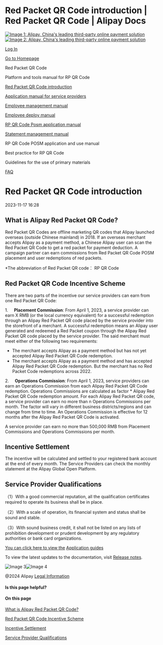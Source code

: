Red Packet QR Code introduction | Red Packet QR Code | Alipay Docs
===============
                        

[![Image 1: Alipay, China's leading third-party online payment solution](https://ac.alipay.com/storage/2024/3/26/d66c43c0-440d-4c97-9976-f2028a2c8c5e.svg)![Image 2: Alipay, China's leading third-party online payment solution](https://ac.alipay.com/storage/2024/3/26/a48bd336-aea0-4f16-bf83-616eacbb4434.svg)](/docs/)

[Log In](https://global.alipay.com/ilogin/account_login.htm?goto=https%3A%2F%2Fglobal.alipay.com%2Fdocs%2Fac%2Fredpacket%2Fscrzsv)

[Go to Homepage](../../)

Red Packet QR Code

Platform and tools manual for RP QR Code

[Red Packet QR Code introduction](/docs/ac/redpacket/scrzsv)

[Application manual for service providers](/docs/ac/redpacket/intro)

[Employee management manual](/docs/ac/redpacket/dt82mk)

[Employee deploy manual](/docs/ac/redpacket/kf153c)

[RP QR Code Posm application manual](/docs/ac/redpacket/fwfd9w)

[Statement management manual](/docs/ac/redpacket/rw3egu)

RP QR Code POSM application and use manual

Best practice for RP QR Code

Guidelines for the use of primary materials

[FAQ](/docs/ac/redpacket/faq)

Red Packet QR Code introduction
===============================

2023-11-17 16:28

What is Alipay Red Packet QR Code?
----------------------------------

Red Packet QR Codes are offline marketing QR codes that Alipay launched overseas (outside Chinese mainland) in 2018. If an overseas merchant accepts Alipay as a payment method, a Chinese Alipay user can scan the Red Packet QR Code to get a red packet for payment deduction. A campaign partner can earn commissions from Red Packet QR Code POSM placement and user redemptions of red packets.

\*The abbreviation of Red Packet QR code： RP QR Code

Red Packet QR Code Incentive Scheme
-----------------------------------

There are two parts of the incentive our service providers can earn from one Red Packet QR Code:

1.     **Placement Commission**: From April 1, 2023, a service provider can earn X RMB (or the local currency equivalent) for a successful redemption through an Alipay Red Packet QR code placed by the service provider into the storefront of a merchant. A successful redemption means an Alipay user generated and redeemed a Red Packet coupon through the Alipay Red Packet QR code placed by the service provider. The said merchant must meet either of the following two requirements:

*   The merchant accepts Alipay as a payment method but has not yet accepted Alipay Red Packet QR Code redemption.
*   The merchant accepts Alipay as a payment method and has accepted Alipay Red Packet QR Code redemption. But the merchant has no Red Packet Code redemptions across 2022.

2.     **Operations Commission**: From April 1, 2023, service providers can earn an Operations Commission from each Alipay Red Packet QR Code redemption. Operations Commissions are calculated as factor \* Alipay Red Packet QR Code redemption amount. For each Alipay Red Packet QR code, a service provider can earn no more than n Operations Commissions per month. The factor will vary in different business districts/regions and can change from time to time. An Operations Commission is effective for 12 months after the Alipay Red Packet QR Code is activated.

A service provider can earn no more than 500,000 RMB from Placement Commissions and Operations Commissions per month.

Incentive Settlement
--------------------

The incentive will be calculated and settled to your registered bank account at the end of every month. The Service Providers can check the monthly statement at the Alipay Global Open Platform.

Service Provider Qualifications
-------------------------------

（1）With a good commercial reputation, all the qualification certificates required to operate its business shall be in place.

（2）With a scale of operation, its financial system and status shall be sound and stable.

（3）With sound business credit, it shall not be listed on any lists of prohibition development or prudent development by any regulatory authorities or bank card organizations.

[Y](intro)[ou can click here to view the](https://global.alipay.com/doc/redpacket/intro) [Application guide](intro)[s](intro)

To view the latest updates to the documentation, visit [Release notes](https://global.alipay.com/docs/releasenotes).

![Image 3](https://ac.alipay.com/storage/2021/5/20/19b2c126-9442-4f16-8f20-e539b1db482a.png)![Image 4](https://ac.alipay.com/storage/2021/5/20/e9f3f154-dbf0-455f-89f0-b3d4e0c14481.png)

@2024 Alipay [Legal Information](https://global.alipay.com/docs/ac/platform/membership)

#### Is this page helpful?

#### On this page

[What is Alipay Red Packet QR Code?](#d62a0d39 "What is Alipay Red Packet QR Code?")

[Red Packet QR Code Incentive Scheme](#f330064a "Red Packet QR Code Incentive Scheme")

[Incentive Settlement](#16641f77 "Incentive Settlement")

[Service Provider Qualifications](#427816c3 "Service Provider Qualifications")